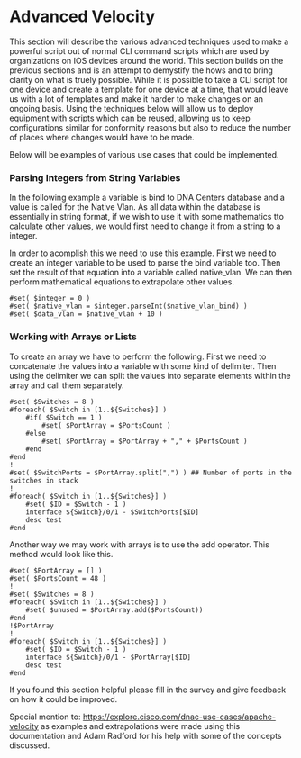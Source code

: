 # Advanced Velocity
This section will describe the various advanced techniques used to make a powerful script out of normal CLI command scripts which are used by organizations on IOS devices around the world. This section builds on the previous sections and is an attempt to demystify the hows and to bring clarity on what is truely possible. While it is possible to take a CLI script for one device and create a template for one device at a time, that would leave us with a lot of templates and make it harder to make changes on an ongoing basis. Using the techniques below will allow us to deploy equipment with scripts which can be reused, allowing us to keep configurations similar for conformity reasons but also to reduce the number of places where changes would have to be made. 

Below will be examples of various use cases that could be implemented.

### Parsing Integers from String Variables
In the following example a variable is bind to DNA Centers database and a value is called for the Native Vlan. As all data within the database is essentially in string format, if we wish to use it with some mathematics tto calculate other values, we would first need to change it from a string to a integer.

In order to acomplish this we need to use this example. First we need to create an integer variable to be used to parse the bind variable too. Then set the result of that equation into a variable called native_vlan. We can then perform mathematical equations to extrapolate other values.

```
#set( $integer = 0 )
#set( $native_vlan = $integer.parseInt($native_vlan_bind) )
#set( $data_vlan = $native_vlan + 10 )
```

### Working with Arrays or Lists
To create an array we have to perform the following. First we need to concatenate the values into a variable with some kind of delimiter. Then using the delimiter we can split the values into separate elements within the array and call them separately.

```
#set( $Switches = 8 )
#foreach( $Switch in [1..${Switches}] )
    #if( $Switch == 1 )
        #set( $PortArray = $PortsCount )
    #else
        #set( $PortArray = $PortArray + "," + $PortsCount )
    #end
#end
!
#set( $SwitchPorts = $PortArray.split(",") ) ## Number of ports in the switches in stack
!
#foreach( $Switch in [1..${Switches}] )
    #set( $ID = $Switch - 1 )
    interface ${Switch}/0/1 - $SwitchPorts[$ID]
    desc test
#end
```

Another way we may work with arrays is to use the add operator. This method would look like this.

```
#set( $PortArray = [] )
#set( $PortsCount = 48 )
!
#set( $Switches = 8 )
#foreach( $Switch in [1..${Switches}] )
    #set( $unused = $PortArray.add($PortsCount))
#end
!$PortArray
!
#foreach( $Switch in [1..${Switches}] )
    #set( $ID = $Switch - 1 )
    interface ${Switch}/0/1 - $PortArray[$ID]
    desc test
#end
```





If you found this section helpful please fill in the survey and give feedback on how it could be improved.

Special mention to: https://explore.cisco.com/dnac-use-cases/apache-velocity as examples and extrapolations were made using this documentation and Adam Radford for his help with some of the concepts discussed.
